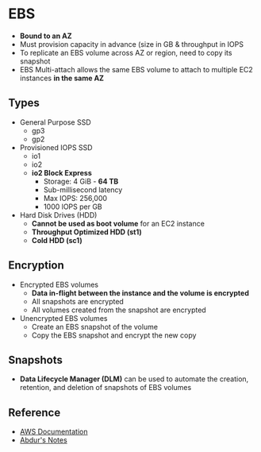 # EBS
- **Bound to an AZ**
- Must provision capacity in advance (size in GB & throughput in IOPS
- To replicate an EBS volume across AZ or region, need to copy its snapshot
- EBS Multi-attach allows the same EBS volume to attach to multiple EC2 instances **in the same AZ**

## Types
- General Purpose SSD
	- gp3
	- gp2
- Provisioned IOPS SSD
	- io1
	- io2
	- **io2 Block Express**
		- Storage: 4 GiB - **64 TB**
		- Sub-millisecond latency
		- Max IOPS: 256,000
		- 1000 lOPS per GB
- Hard Disk Drives (HDD)
	- **Cannot be used as boot volume** for an EC2 instance
	- **Throughput Optimized HDD (st1)**
	- **Cold HDD (sc1)**

## Encryption
- Encrypted EBS volumes
	- **Data in-flight between the instance and the volume is encrypted**
	- All snapshots are encrypted
	- All volumes created from the snapshot are encrypted
- Unencrypted EBS volumes
	- Create an EBS snapshot of the volume
	- Copy the EBS snapshot and encrypt the new copy

## Snapshots
- **Data Lifecycle Manager (DLM)** can be used to automate the creation, retention, and deletion of snapshots of EBS volumes

## Reference
- [AWS Documentation](https://docs.aws.amazon.com/ebs/)
- [Abdur's Notes](https://notes.arkalim.org/notes/aws%20solutions%20architect%20associate/elastic%20block%20storage%20(ebs)/)
